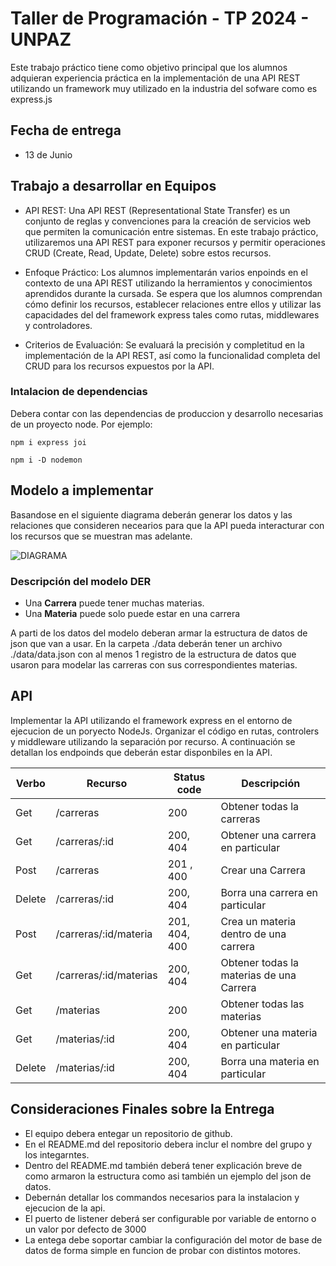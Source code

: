 # Taller de Programación - TP 2024 - UNPAZ

Este trabajo práctico tiene como objetivo principal que los alumnos adquieran experiencia práctica en la implementación de una API REST utilizando un framework muy utilizado en la industria del sofware como es express.js

## Fecha de entrega
-  13 de Junio

## Trabajo a desarrollar en Equipos

- API REST:
Una API REST (Representational State Transfer) es un conjunto de reglas y convenciones para la creación de servicios web que permiten la comunicación entre sistemas. En este trabajo práctico, utilizaremos una API REST para exponer recursos y permitir operaciones CRUD (Create, Read, Update, Delete) sobre estos recursos.

- Enfoque Práctico:
Los alumnos implementarán varios enpoinds en el contexto de una API REST utilizando la herramientos y conocimientos aprendidos durante la cursada. Se espera que los alumnos comprendan cómo definir los recursos, establecer relaciones entre ellos y utilizar las capacidades del del framework express tales como rutas, middlewares y controladores.

- Criterios de Evaluación:
Se evaluará la precisión y completitud en la implementación de la API REST, así como la funcionalidad completa del CRUD para los recursos expuestos por la API.


### Intalacion de dependencias
Debera contar con las dependencias de produccion y desarrollo necesarias de un proyecto node. Por ejemplo:

```npm i express joi```

```npm i -D nodemon``` 

## Modelo a implementar

Basandose en el siguiente diagrama deberán generar los datos y las relaciones que consideren necearios para que la API pueda interacturar con los recursos que se muestran mas adelante.

![DIAGRAMA](DER.png)

### Descripción del modelo DER
- Una **Carrera** puede tener muchas materias.
- Una **Materia** puede solo puede estar en una carrera

A parti de los datos del modelo deberan armar la estructura de datos de json que van a usar. En la carpeta ./data deberán tener un archivo ./data/data.json con al menos 1 registro de la estructura de datos que usaron para modelar las carreras con sus correspondientes materias.

## API
Implementar la API utilizando el framework express en el entorno de ejecucion de un poryecto NodeJs. Organizar el código en rutas, controlers y middleware utilizando la separación por recurso. A continuación se detallan los endpoinds que deberán estar disponbiles en la API.

|Verbo|Recurso|Status code|Descripción|
|-----|-------|-----------|-----------|
|Get|/carreras|200|Obtener todas la carreras|
|Get|/carreras/:id|200, 404|Obtener una carrera en particular|
|Post|/carreras|201 , 400|Crear una Carrera|
|Delete|/carreras/:id|200, 404|Borra una carrera en particular|
|Post|/carreras/:id/materia|201, 404, 400|Crea un materia dentro de una carrera|
|Get|/carreras/:id/materias|200, 404| Obtener todas la materias de una Carrera
|Get|/materias|200|Obtener todas las materias|
|Get|/materias/:id|200, 404|Obtener una materia en particular|
|Delete|/materias/:id|200, 404|Borra una materia en particular|


## Consideraciones Finales sobre la Entrega

- El equipo debera entegar un repositorio de github.
- En el README.md del repositorio debera inclur el nombre del grupo y los integarntes.
- Dentro del README.md también deberá tener explicación breve de como armaron la estructura como asi también un ejemplo del json de datos.
- Debernán  detallar los commandos necesarios para la instalacion y ejecucion de la api.
- El puerto de listener deberá ser configurable por variable de entorno o un valor por defecto de 3000
- La entega debe soportar cambiar la configuración del motor de base de datos de forma simple en funcion de probar con distintos motores.

